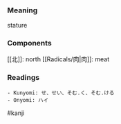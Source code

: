 ### Meaning

stature

### Components

[[北]]: north [[Radicals/肉|肉]]: meat

### Readings

```
- Kunyomi: せ、せい、そむ.く、そむ.ける
- Onyomi: ハイ
```

#kanji